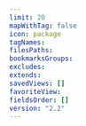 ```yaml
---
limit: 20
mapWithTag: false
icon: package
tagNames: 
filesPaths: 
bookmarksGroups: 
excludes: 
extends:
savedViews: []
favoriteView: 
fieldsOrder: []
version: "2.2"
---
```

